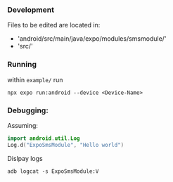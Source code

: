 ### Development
Files to be edited are located in:
- 'android/src/main/java/expo/modules/smsmodule/'
- 'src/'

### Running
within `example/` run 
```
npx expo run:android --device <Device-Name>
```

### Debugging:
Assuming:
```.kt
import android.util.Log
Log.d("ExpoSmsModule", "Hello world")
```

Dislpay logs
```
adb logcat -s ExpoSmsModule:V
```
